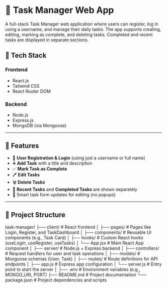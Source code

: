 # 📝 Task Manager Web App

A full-stack Task Manager web application where users can register, log in using a username, and manage their daily tasks. The app supports creating, editing, marking as complete, and deleting tasks. Completed and recent tasks are displayed in separate sections.

## 🔧 Tech Stack

### Frontend
- React.js
- Tailwind CSS
- React Router DOM

### Backend
- Node.js
- Express.js
- MongoDB (via Mongoose)

---

## 🚀 Features

- 🔐 **User Registration & Login** (using just a username or full name)
- ➕ **Add Task** with a title and description
- ✅ **Mark Task as Complete**
- 🖊️ **Edit Tasks**
- 🗑️ **Delete Tasks** 
- 📄 **Recent Tasks** and **Completed Tasks** are shown separately
- 🧠 Smart task form updates for editing (no popups)

---

## 📂 Project Structure

task-manager/
├── client/ # React frontend
│ ├── pages/ # Pages like Login, Register, and TaskDashboard
│ ├── components/ # Reusable UI components (e.g., Task Card)
│ ├── hooks/ # Custom React hooks (useLogin, useRegister, useTasks)
│ └── App.jsx # Main React App component
│
├── server/ # Node.js + Express backend
│ ├── controllers/ # Request handlers for user and task operations
│ ├── models/ # Mongoose schemas (User, Task)
│ ├── routes/ # Route definitions for API endpoints
│ ├── app.js # Express app configuration
│ └── server.js # Entry point to start the server
│
├── .env # Environment variables (e.g., MONGO_URI, PORT)
├── README.md # Project documentation
└── package.json # Project dependencies and scripts
